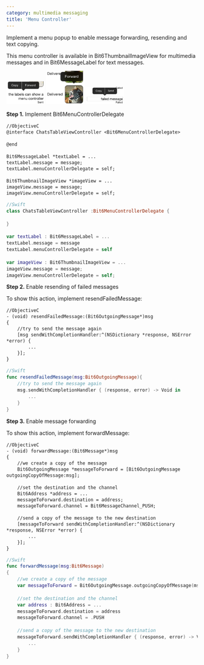 ```yaml
---
category: multimedia messaging
title: 'Menu Controller'
---
```


Implement a menu popup to enable message forwarding, resending and text copying.

This menu controller is available in Bit6ThumbnailImageView for multimedia messages and in Bit6MessageLabel for text messages.

<img style="max-width:20%" src="images/menu_copy.png"/>
<img style="max-width:20%" src="images/menu_foward.png"/>
<img style="max-width:20%" src="images/menu_failed.png"/>

__Step 1.__ Implement Bit6MenuControllerDelegate

```objc
//ObjectiveC
@interface ChatsTableViewController <Bit6MenuControllerDelegate>

@end

Bit6MessageLabel *textLabel = ...
textLabel.message = message;
textLabel.menuControllerDelegate = self;
    
Bit6ThumbnailImageView *imageView = ...
imageView.message = message;
imageView.menuControllerDelegate = self;
```



```swift
//Swift
class ChatsTableViewController :Bit6MenuControllerDelegate {

}

var textLabel : Bit6MessageLabel = ...
textLabel.message = message
textLabel.menuControllerDelegate = self
    
var imageView : Bit6ThumbnailImageView = ...
imageView.message = message;
imageView.menuControllerDelegate = self;
```

__Step 2.__ Enable resending of failed messages

To show this action, implement resendFailedMessage:

```objc
//ObjectiveC
- (void) resendFailedMessage:(Bit6OutgoingMessage*)msg
{
    //try to send the message again
    [msg sendWithCompletionHandler:^(NSDictionary *response, NSError *error) {
        ...
    }];
}
```

```swift
//Swift
func resendFailedMessage(msg:Bit6OutgoingMessage){
    //try to send the message again
    msg.sendWithCompletionHandler { (response, error) -> Void in
        ...
    }
}
```

__Step 3.__ Enable message forwarding

To show this action, implement forwardMessage:

```objc
//ObjectiveC
- (void) forwardMessage:(Bit6Message*)msg
{
    //we create a copy of the message
    Bit6OutgoingMessage *messageToForward = [Bit6OutgoingMessage outgoingCopyOfMessage:msg];
    
    //set the destination and the channel
    Bit6Address *address = ...
    messageToForward.destination = address;
    messageToForward.channel = Bit6MessageChannel_PUSH;

    //send a copy of the message to the new destination
    [messageToForward sendWithCompletionHandler:^(NSDictionary *response, NSError *error) {
        ...
    }];
}
```
```swift
//Swift
func forwardMessage(msg:Bit6Message)
{
    //we create a copy of the message
    var messageToForward = Bit6OutgoingMessage.outgoingCopyOfMessage(msg)
    
    //set the destination and the channel
    var address : Bit6Address = ...
    messageToForward.destination = address
    messageToForward.channel = .PUSH

    //send a copy of the message to the new destination
    messageToForward.sendWithCompletionHandler { (response, error) -> Void in
        ...
    }
}
```